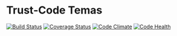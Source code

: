 # Trust-Code Temas

[![Build Status](https://travis-ci.org/Trust-Code/trust-addons.svg)](https://travis-ci.org/Trust-Code/trust-addons)
[![Coverage Status](https://coveralls.io/repos/Trust-Code/trust-addons/badge.svg?branch=8.0)](https://coveralls.io/r/Trust-Code/trust-addons?branch=8.0)
[![Code Climate](https://codeclimate.com/github/Trust-Code/trust-addons/badges/gpa.svg)](https://codeclimate.com/github/Trust-Code/trust-addons)
[![Code Health](https://landscape.io/github/Trust-Code/trust-addons/8.0/landscape.svg?style=flat)](https://landscape.io/github/Trust-Code/trust-addons/8.0)
